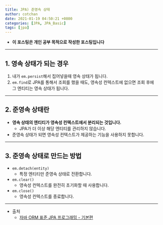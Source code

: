 ```yaml
---
title: JPA) 준영속 상태 
author: cotchan 
date: 2021-01-19 04:50:21 +0800 
categories: [JPA, JPA_Basic]
tags: [jpa] 
---
```


+ **이 포스팅은 개인 공부 목적으로 작성한 포스팅입니다**

---

## 1. 영속 상태가 되는 경우

1. 내가 `em.persist`해서 집어넣을때 영속 상태가 됩니다.
2. `em.find`로 JPA를 통해서 조회를 했을 때도, 영속성 컨텍스트에 없으면 조회 후에 그 엔티티는 영속 상태가 됩니다.

---

## 2. 준영속 상태란

+ **영속 상태의 엔티티가 영속성 컨텍스트에서 분리되는 것입니다.**
  + JPA가 더 이상 해당 엔티티를 관리하지 않습니다.
+ 준영속 상태가 되면 영속성 컨텍스트가 제공하는 기능을 사용하지 못합니다.

---

## 3. 준영속 상태로 만드는 방법

+ `em.detach(entity)`
  + 특정 엔티티만 준영속 상태로 전환합니다.
+ `em.clear()`
  + 영속성 컨텍스트를 완전히 초기화할 때 사용합니다.
+ `em.close()`
  + 영속성 컨텍스트를 종료합니다.


---

+ 출처
    + [자바 ORM 표준 JPA 프로그래밍 - 기본편](https://www.inflearn.com/course/ORM-JPA-Basic)
